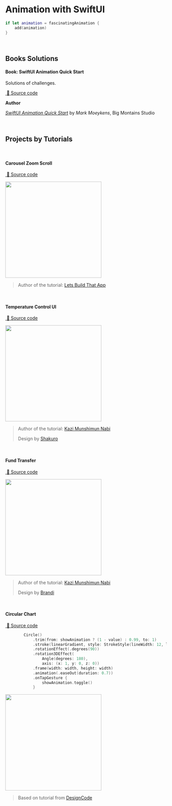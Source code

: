 # Animation with SwiftUI

>
```swift 
if let animation = fascinatingAnimation {
    add(animation)
}
```
>


<br>

## Books Solutions 


#### **Book: SwiftUI Animation Quick Start** 

Solutions of challenges.

[ 🔨 Source code](./BookSolutions_QuickStart/)


**Author**

[*SwiftUI Animation Quick Start*](https://www.bigmountainstudio.com/courses/swiftui-animations-free) by *Mark Moeykens*, Big Montains Studio



<br>

## Projects by Tutorials
<br>

#### **Carousel Zoom Scroll** 

[ 🔨 Source code](./Carousel-Zoom-Scroll/)


<img src="Images/CarouselZoomScroll.gif" width="300px"/>

>
> Author of the tutorial: [
Lets Build That App](https://www.youtube.com/watch?v=euGLqwOEpZE)
>  

<br>

#### **Temperature Control UI** 
[ 🔨 Source code](./TemperatureControl/)

<img src="Images/TemperatureControl.gif" width="300px"/>


>
> Author of the tutorial: [Kazi Munshimun Nabi](https://www.youtube.com/watch?v=yiQjoFTXR8o)
>  
> Design by [Shakuro](https://dribbble.com/shots/5534531-Smart-Home-App-Thermostat)
>

<br>

#### **Fund Transfer** 
[ 🔨 Source code](./FundTransfer/)

<img src="Images/FundTransfer.gif" width="300px"/>


>
> Author of the tutorial: [Kazi Munshimun Nabi](https://www.youtube.com/watch?v=Z08rqEN3jRI)
>  
> Design by [Brandi](https://dribbble.com/shots/14092869-Blue)
>

<br>

#### **Circular Chart** 
[ 🔨 Source code](./CircularChart/)

```swift
        Circle()
            .trim(from: showAnimation ? (1 - value) : 0.99, to: 1)
            .stroke(linearGradient, style: StrokeStyle(lineWidth: 12, lineCap: .round))
            .rotationEffect(.degrees(90))
            .rotation3DEffect(
                Angle(degrees: 180),
                axis: (x: 1, y: 0, z: 0))
            .frame(width: width, height: width)
            .animation(.easeOut(duration: 0.7))
            .onTapGesture {
                showAnimation.toggle()
            }
```

<img src="Images/CircularChart.gif" width="300px"/>

>
> Based on tutorial from [DesignCode](https://www.youtube.com/watch?v=6PFYMUL8uQY)
>